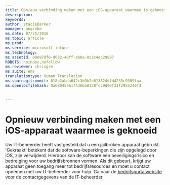```yaml
---
title: Opnieuw verbinding maken met een iOS-apparaat waarmee is geknoeid | Microsoft Intune
description: 
keywords: 
author: staciebarker
manager: angrobe
ms.date: 07/25/2016
ms.topic: article
ms.prod: 
ms.service: microsoft-intune
ms.technology: 
ms.assetid: 09e97df0-d032-48ff-ab8a-8c2c4ec29897
ROBOTS: noindex,nofollow
ms.reviewer: chrisgre
ms.suite: ems
translationtype: Human Translation
ms.sourcegitcommit: 618e2abda642c3b9b2e813824dfd4235c9309faa
ms.openlocfilehash: 0a68945a61f430ba0138fdc9d90f31f295534ef4


---
```


# Opnieuw verbinding maken met een iOS-apparaat waarmee is geknoeid
Uw IT-beheerder heeft vastgesteld dat u een jailbroken apparaat gebruikt. 'Gekraakt' betekent dat de software-beperkingen die zijn opgelegd door iOS, zijn verwijderd. Hierdoor kan de software een beveiligingsrisico en bedreiging voor uw bedrijfsbronnen vormen. Als dit gebeurt, krijgt uw apparaat geen toegang meer tot bedrijfsresources en moet u contact opnemen met uw IT-beheerder voor hulp. Ga naar de [bedrijfsportalwebsite](http://portal.manage.microsoft.com) voor de contactgegevens van de IT-beheerder.



<!--HONumber=Jul16_HO4-->


